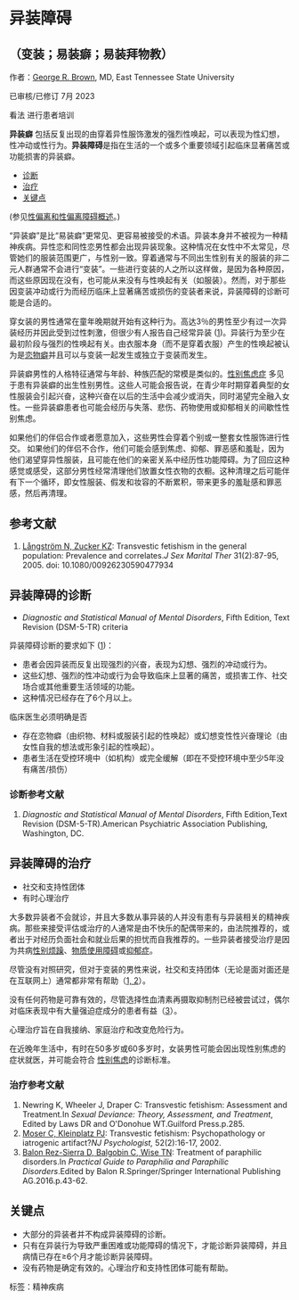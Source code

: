 # 异装障碍

## （变装；易装癖；易装拜物教）

作者：[George R. Brown](/professional/authors/brown-george), MD, East Tennessee State University

已审核/已修订 7月 2023

看法 进行患者培训

**异装癖** 包括反复出现的由穿着异性服饰激发的强烈性唤起，可以表现为性幻想，性冲动或性行为。**异装障碍**是指在生活的一个或多个重要领域引起临床显著痛苦或功能损害的异装癖。

*   [诊断](#诊断_v53070792_zh)
*   [治疗](#治疗_v53070806_zh)
*   [关键点](#关键点_v53070822_zh)

(参见[性偏离和性偏离障碍概述](/professional/psychiatric-disorders/paraphilias-and-paraphilic-disorders/overview-of-paraphilias-and-paraphilic-disorders)。)

“异装癖”是比“易装癖”更常见、更容易被接受的术语。异装本身并不被视为一种精神疾病。异性恋和同性恋男性都会出现异装现象。这种情况在女性中不太常见，尽管她们的服装范围更广，与性别一致。穿着通常与不同出生性别有关的服装的非二元人群通常不会进行“变装”。一些进行变装的人之所以这样做，是因为各种原因，而这些原因现在没有，也可能从来没有与性唤起有关（如服装）。然而，对于那些因变装冲动或行为而经历临床上显著痛苦或损伤的变装者来说，异装障碍的诊断可能是合适的。

穿女装的男性通常在童年晚期就开始有这种行为。高达3％的男性至少有过一次异装经历并因此受到过性刺激，但很少有人报告自己经常异装 ([1](/professional/psychiatric-disorders/paraphilias-and-paraphilic-disorders/transvestic-disorder#v82333510_zh))。异装行为至少在最初阶段与强烈的性唤起有关。由衣服本身（而不是穿着衣服）产生的性唤起被认为是[恋物癖](/professional/psychiatric-disorders/paraphilias-and-paraphilic-disorders/fetishistic-disorder)并且可以与变装一起发生或独立于变装而发生。

异装癖男性的人格特征通常与年龄、种族匹配的常模是类似的。[性别焦虑症](/professional/psychiatric-disorders/gender-incongruence-and-gender-dysphoria/gender-incongruence-and-gender-dysphoria) 多见于患有异装癖的出生性别男性。这些人可能会报告说，在青少年时期穿着典型的女性服装会引起兴奋，这种兴奋在以后的生活中会减少或消失，同时渴望完全融入女性。一些异装癖患者也可能会经历与失落、悲伤、药物使用或抑郁相关的间歇性性别焦虑。

如果他们的伴侣合作或者愿意加入，这些男性会穿着个别或一整套女性服饰进行性交。 如果他们的伴侣不合作，他们可能会感到焦虑、抑郁、罪恶感和羞耻，因为他们渴望穿异性服装，且可能在他们的亲密关系中经历性功能障碍。为了回应这种感觉或感受，这部分男性经常清理他们放置女性衣物的衣橱。这种清理之后可能伴有下一个循环，即女性服装、假发和妆容的不断累积，带来更多的羞耻感和罪恶感，然后再清理。

## 参考文献

1.  [Långström N, Zucker KZ](https://pubmed.ncbi.nlm.nih.gov/15859369/): Transvestic fetishism in the general population: Prevalence and correlates._J Sex Marital Ther_ 31(2):87-95, 2005. doi: 10.1080/00926230590477934

## 异装障碍的诊断

*   _Diagnostic and Statistical Manual of Mental Disorders_, Fifth Edition, Text Revision (DSM-5-TR) criteria

异装障碍诊断的要求如下 ([1](/professional/psychiatric-disorders/paraphilias-and-paraphilic-disorders/transvestic-disorder#v82333523_zh))：

*   患者会因异装而反复出现强烈的兴奋，表现为幻想、强烈的冲动或行为。
*   这些幻想、强烈的性冲动或行为会导致临床上显著的痛苦，或损害工作、社交场合或其他重要生活领域的功能。
*   这种情况已经存在了6个月以上。

临床医生必须明确是否

*   存在恋物癖（由织物、材料或服装引起的性唤起）或幻想变性性兴奋理论（由女性自我的想法或形象引起的性唤起）。
*   患者生活在受控环境中（如机构）或完全缓解（即在不受控环境中至少5年没有痛苦/损伤）

### 诊断参考文献

1.  _Diagnostic and Statistical Manual of Mental Disorders_, Fifth Edition,Text Revision (DSM-5-TR).American Psychiatric Association Publishing, Washington, DC.

## 异装障碍的治疗

*   社交和支持性团体
*   有时心理治疗

大多数异装者不会就诊，并且大多数从事异装的人并没有患有与异装相关的精神疾病。那些来接受评估或治疗的人通常是由不快乐的配偶带来的，由法院推荐的，或者出于对经历负面社会和就业后果的担忧而自我推荐的。一些异装者接受治疗是因为共病[性别烦躁](/professional/psychiatric-disorders/gender-incongruence-and-gender-dysphoria/gender-incongruence-and-gender-dysphoria#v1029903_zh)、[物质使用障碍](/professional/psychiatric-disorders/substance-related-disorders/overview-of-substance-use)或[抑郁症](/professional/psychiatric-disorders/mood-disorders/depressive-disorders)。

尽管没有对照研究，但对于变装的男性来说，社交和支持团体（无论是面对面还是在互联网上）通常都非常有帮助（[1, 2](/professional/psychiatric-disorders/paraphilias-and-paraphilic-disorders/transvestic-disorder#v82333530_zh)）。

没有任何药物是可靠有效的，尽管选择性血清素再摄取抑制剂已经被尝试过，偶尔对临床表现中有大量强迫症成分的患者有益（[3](/professional/psychiatric-disorders/paraphilias-and-paraphilic-disorders/transvestic-disorder#v82333530_zh)）。

心理治疗旨在自我接纳、家庭治疗和改变危险行为。

在近晚年生活中，有时在50多岁或60多岁时，女装男性可能会因出现性别焦虑的症状就医，并可能会符合 [性别焦虑](/professional/psychiatric-disorders/gender-incongruence-and-gender-dysphoria/gender-incongruence-and-gender-dysphoria)的诊断标准。

### 治疗参考文献

1.  Newring K, Wheeler J, Draper C: Transvestic fetishism: Assessment and Treatment.In _Sexual Deviance: Theory, Assessment, and Treatment_, Edited by Laws DR and O'Donohue WT.Guilford Press.p.285.
2.  [Moser C, Kleinplatz PJ](https://www.researchgate.net/publication/290994443_Transvestitic_fetishism_Psychopathology_or_iatrogenic_artifact): Transvestic fetishism: Psychopathology or iatrogenic artifact?_NJ Psychologist,_ 52(2):16-17, 2002.
3.  [Balon Rez-Sierra D, Balgobin C, Wise TN](https://www.researchgate.net/publication/321538231_Practical_Guide_to_Paraphilia_and_Paraphilic_Disorders): Treatment of paraphilic disorders.In _Practical Guide to Paraphilia and Paraphilic Disorders_.Edited by Balon R.Springer/Springer International Publishing AG.2016.p.43-62.

## 关键点

*   大部分的异装者并不构成异装障碍的诊断。
*   只有在异装行为导致严重困难或功能障碍的情况下，才能诊断异装障碍，并且病情已存在≥6个月才能诊断异装障碍。
*   没有药物是确定有效的。心理治疗和支持性团体可能有帮助。

标签：精神疾病
